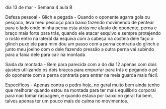 dia 13 de mar - Semana 4 aula B

Defesa pessoal - Glich e pegada - Quando o oponente agarra gola ou pesçoco, leva meu pescoço para baixo fazendo movimendo de pentear para o lado onde minha perna esta atrás me afasto do oponente, perna e braço mais forte para trás, quando ele atacar esquivo e sempre protejendo o rosto entro na lateral da esquiva com a cabeça na costela dele faço o glinch puxo ele para mim dou um passo com a perna contraria do glinch e junto meu joelho com o dele fazendo pressão a outra perna vai subindo para a faixa dele para cair na montada

Saida da montada - Bem para parecida com a do dia 12 apenas com dois ajustes utilizando os dois braços para empurrar para trás e pegando o pé do oponente com a perna contraria para entrar na meia guarda mais fácil.

Específicos - Apenas contra o pedro hoje, no geral muito bem ainda tenho que melhorar quando estou na montada para ter mais equilibrio corporal para nao tomar raspagem, e quando estava por baixo no geral fui bem, talves apenas ter um pouco mais de calma no movimentos.